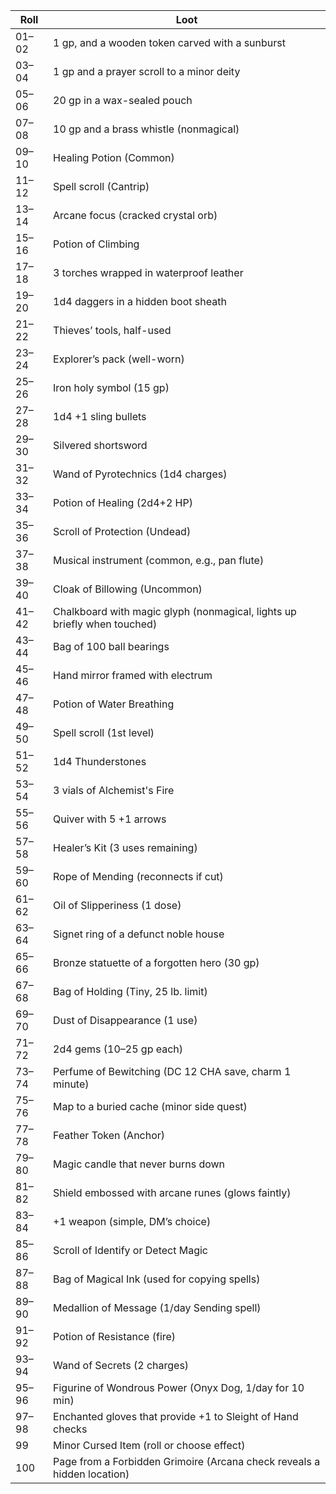 | Roll  | Loot                                                                     |
| ----- | ------------------------------------------------------------------------ |
| 01–02 | 1 gp, and a wooden token carved with a sunburst                          |
| 03–04 | 1 gp and a prayer scroll to a minor deity                                |
| 05–06 | 20 gp in a wax-sealed pouch                                              |
| 07–08 | 10 gp and a brass whistle (nonmagical)                                   |
| 09–10 | Healing Potion (Common)                                                  |
| 11–12 | Spell scroll (Cantrip)                                                   |
| 13–14 | Arcane focus (cracked crystal orb)                                       |
| 15–16 | Potion of Climbing                                                       |
| 17–18 | 3 torches wrapped in waterproof leather                                  |
| 19–20 | 1d4 daggers in a hidden boot sheath                                      |
| 21–22 | Thieves’ tools, half-used                                                |
| 23–24 | Explorer’s pack (well-worn)                                              |
| 25–26 | Iron holy symbol (15 gp)                                                 |
| 27–28 | 1d4 +1 sling bullets                                                     |
| 29–30 | Silvered shortsword                                                      |
| 31–32 | Wand of Pyrotechnics (1d4 charges)                                       |
| 33–34 | Potion of Healing (2d4+2 HP)                                             |
| 35–36 | Scroll of Protection (Undead)                                            |
| 37–38 | Musical instrument (common, e.g., pan flute)                             |
| 39–40 | Cloak of Billowing (Uncommon)                                            |
| 41–42 | Chalkboard with magic glyph (nonmagical, lights up briefly when touched) |
| 43–44 | Bag of 100 ball bearings                                                 |
| 45–46 | Hand mirror framed with electrum                                         |
| 47–48 | Potion of Water Breathing                                                |
| 49–50 | Spell scroll (1st level)                                                 |
| 51–52 | 1d4 Thunderstones                                                        |
| 53–54 | 3 vials of Alchemist's Fire                                              |
| 55–56 | Quiver with 5 +1 arrows                                                  |
| 57–58 | Healer’s Kit (3 uses remaining)                                          |
| 59–60 | Rope of Mending (reconnects if cut)                                      |
| 61–62 | Oil of Slipperiness (1 dose)                                             |
| 63–64 | Signet ring of a defunct noble house                                     |
| 65–66 | Bronze statuette of a forgotten hero (30 gp)                             |
| 67–68 | Bag of Holding (Tiny, 25 lb. limit)                                      |
| 69–70 | Dust of Disappearance (1 use)                                            |
| 71–72 | 2d4 gems (10–25 gp each)                                                 |
| 73–74 | Perfume of Bewitching (DC 12 CHA save, charm 1 minute)                   |
| 75–76 | Map to a buried cache (minor side quest)                                 |
| 77–78 | Feather Token (Anchor)                                                   |
| 79–80 | Magic candle that never burns down                                       |
| 81–82 | Shield embossed with arcane runes (glows faintly)                        |
| 83–84 | +1 weapon (simple, DM’s choice)                                          |
| 85–86 | Scroll of Identify or Detect Magic                                       |
| 87–88 | Bag of Magical Ink (used for copying spells)                             |
| 89–90 | Medallion of Message (1/day Sending spell)                               |
| 91–92 | Potion of Resistance (fire)                                              |
| 93–94 | Wand of Secrets (2 charges)                                              |
| 95–96 | Figurine of Wondrous Power (Onyx Dog, 1/day for 10 min)                  |
| 97–98 | Enchanted gloves that provide +1 to Sleight of Hand checks               |
| 99    | Minor Cursed Item (roll or choose effect)                                |
| 100   | Page from a Forbidden Grimoire (Arcana check reveals a hidden location)  |